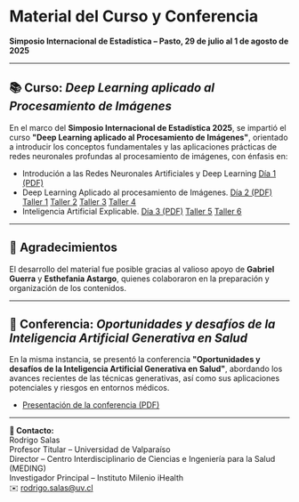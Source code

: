 # Material del Curso y Conferencia  
**Simposio Internacional de Estadística – Pasto, 29 de julio al 1 de agosto de 2025**

---

## 📚 Curso: *Deep Learning aplicado al Procesamiento de Imágenes*

En el marco del **Simposio Internacional de Estadística 2025**, se impartió el curso **"Deep Learning aplicado al Procesamiento de Imágenes"**, orientado a introducir los conceptos fundamentales y las aplicaciones prácticas de redes neuronales profundas al procesamiento de imágenes, con énfasis en:

- Introdución a las Redes Neuronales Artificiales y Deep Learning [Día 1 (PDF)](Dia_1-IntroduccionDeepLearning.pdf) 
- Deep Learning Aplicado al procesamiento de Imágenes. [Día 2 (PDF)](Dia_2-ImplementandoDeepLearning.pdf)  [Taller 1](Simposio_Estadistica_Taller_1_Multilayer_Perceptron_with_KERAS.ipynb) [Taller 2](Simposio_Estadistica_Taller_2_CNN_with_KERAS.ipynb)  [Taller 3](Simposio-Estadistica-Taller-3-CNN-SignLanguage.ipynb) [Taller 4](Simposio_Estadistica_Taller_4_UNET_BRATS.ipynb)
- Inteligencia Artificial Explicable. [Día 3 (PDF)](Dia_3-InteligenciaArtificialExplicable.pdf)  [Taller 5](Simposio_Estadistica_Taller_5_Grad_CAM.ipynb) [Taller 6](Simposio_Estadistica_Taller_6_LIME.ipynb)

---

## 🤝 Agradecimientos

El desarrollo del material fue posible gracias al valioso apoyo de **Gabriel Guerra** y **Esthefania Astargo**, quienes colaboraron en la preparación y organización de los contenidos.

---

## 🎤 Conferencia: *Oportunidades y desafíos de la Inteligencia Artificial Generativa en Salud*

En la misma instancia, se presentó la conferencia **"Oportunidades y desafíos de la Inteligencia Artificial Generativa en Salud"**, abordando los avances recientes de las técnicas generativas, así como sus aplicaciones potenciales y riesgos en entornos médicos.


- [Presentación de la conferencia (PDF)](Conferencia-Simposio_Internacional_Estadistica_2025.pdf)  


---

**📩 Contacto:**  
Rodrigo Salas  
Profesor Titular – Universidad de Valparaíso  
Director – Centro Interdisciplinario de Ciencias e Ingeniería para la Salud (MEDING)  
Investigador Principal – Instituto Milenio iHealth  
✉️ [rodrigo.salas@uv.cl](mailto:rodrigo.salas@uv.cl)  
